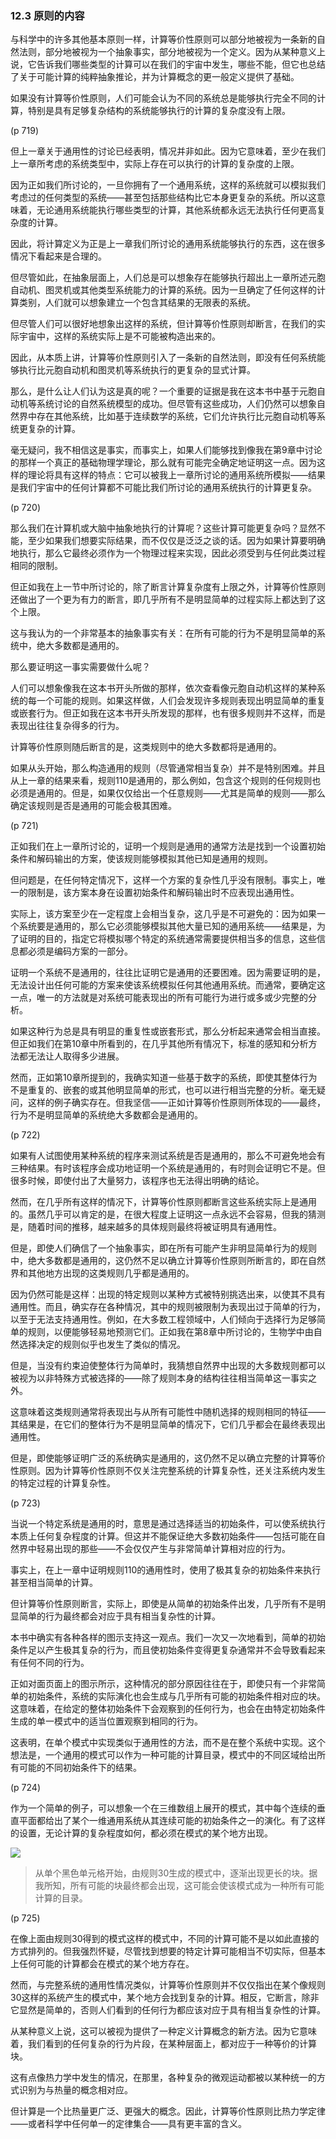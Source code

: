 ### 12.3  原则的内容

与科学中的许多其他基本原则一样，计算等价性原则可以部分地被视为一条新的自然法则，部分地被视为一个抽象事实，部分地被视为一个定义。因为从某种意义上说，它告诉我们哪些类型的计算可以在我们的宇宙中发生，哪些不能，但它也总结了关于可能计算的纯粹抽象推论，并为计算概念的更一般定义提供了基础。

如果没有计算等价性原则，人们可能会认为不同的系统总是能够执行完全不同的计算，特别是具有足够复杂结构的系统能够执行的计算的复杂度没有上限。

(p 719)

但上一章关于通用性的讨论已经表明，情况并非如此。因为它意味着，至少在我们上一章所考虑的系统类型中，实际上存在可以执行的计算的复杂度的上限。

因为正如我们所讨论的，一旦你拥有了一个通用系统，这样的系统就可以模拟我们考虑过的任何类型的系统——甚至包括那些结构比它本身更复杂的系统。所以这意味着，无论通用系统能执行哪些类型的计算，其他系统都永远无法执行任何更高复杂度的计算。

因此，将计算定义为正是上一章我们所讨论的通用系统能够执行的东西，这在很多情况下看起来是合理的。

但尽管如此，在抽象层面上，人们总是可以想象存在能够执行超出上一章所述元胞自动机、图灵机或其他类型系统能力的计算的系统。因为一旦确定了任何这样的计算类别，人们就可以想象建立一个包含其结果的无限表的系统。

但尽管人们可以很好地想象出这样的系统，但计算等价性原则却断言，在我们的实际宇宙中，这样的系统实际上是不可能被构造出来的。

因此，从本质上讲，计算等价性原则引入了一条新的自然法则，即没有任何系统能够执行比元胞自动机和图灵机等系统执行的更复杂的显式计算。

那么，是什么让人们认为这是真的呢？一个重要的证据是我在这本书中基于元胞自动机等系统讨论的自然系统模型的成功。但尽管有这些成功，人们仍然可以想象自然界中存在其他系统，比如基于连续数学的系统，它们允许执行比元胞自动机等系统更复杂的计算。

毫无疑问，我不相信这是事实，而事实上，如果人们能够找到像我在第9章中讨论的那样一个真正的基础物理学理论，那么就有可能完全确定地证明这一点。因为这样的理论将具有这样的特点：它可以被我上一章所讨论的通用系统所模拟——结果是我们宇宙中的任何计算都不可能比我们所讨论的通用系统执行的计算更复杂。

(p 720)

那么我们在计算机或大脑中抽象地执行的计算呢？这些计算可能更复杂吗？显然不能，至少如果我们想要实际结果，而不仅仅是泛泛之谈的话。因为如果计算要明确地执行，那么它最终必须作为一个物理过程来实现，因此必须受到与任何此类过程相同的限制。

但正如我在上一节中所讨论的，除了断言计算复杂度有上限之外，计算等价性原则还做出了一个更为有力的断言，即几乎所有不是明显简单的过程实际上都达到了这个上限。

这与我认为的一个非常基本的抽象事实有关：在所有可能的行为不是明显简单的系统中，绝大多数都是通用的。

那么要证明这一事实需要做什么呢？

人们可以想象像我在这本书开头所做的那样，依次查看像元胞自动机这样的某种系统的每一个可能的规则。如果这样做，人们会发现许多规则表现出明显简单的重复或嵌套行为。但正如我在这本书开头所发现的那样，也有很多规则并不这样，而是表现出往往复杂得多的行为。

计算等价性原则随后断言的是，这类规则中的绝大多数都将是通用的。

如果从头开始，那么构造通用的规则（尽管通常相当复杂）并不是特别困难。并且从上一章的结果来看，规则110是通用的，那么例如，包含这个规则的任何规则也必须是通用的。但是，如果仅仅给出一个任意规则——尤其是简单的规则——那么确定该规则是否是通用的可能会极其困难。

(p 721)

正如我们在上一章所讨论的，证明一个规则是通用的通常方法是找到一个设置初始条件和解码输出的方案，使该规则能够模拟其他已知是通用的规则。

但问题是，在任何特定情况下，这样一个方案的复杂性几乎没有限制。事实上，唯一的限制是，该方案本身在设置初始条件和解码输出时不应表现出通用性。

实际上，该方案至少在一定程度上会相当复杂，这几乎是不可避免的：因为如果一个系统要是通用的，那么它必须能够模拟其他大量已知的通用系统——结果是，为了证明的目的，指定它将模拟哪个特定的系统通常需要提供相当多的信息，这些信息都必须是编码方案的一部分。

证明一个系统不是通用的，往往比证明它是通用的还要困难。因为需要证明的是，无法设计出任何可能的方案来使该系统模拟任何其他通用系统。而通常，要确定这一点，唯一的方法就是对系统可能表现出的所有可能行为进行或多或少完整的分析。

如果这种行为总是具有明显的重复性或嵌套形式，那么分析起来通常会相当直接。但正如我们在第10章中所看到的，在几乎其他所有情况下，标准的感知和分析方法都无法让人取得多少进展。

然而，正如第10章所提到的，我确实知道一些基于数字的系统，即使其整体行为不是重复的、嵌套的或其他明显简单的形式，也可以进行相当完整的分析。毫无疑问，这样的例子确实存在。但我坚信——正如计算等价性原则所体现的——最终，行为不是明显简单的系统绝大多数都会是通用的。

(p 722)

如果有人试图使用某种系统的程序来测试系统是否是通用的，那么不可避免地会有三种结果。有时该程序会成功地证明一个系统是通用的，有时则会证明它不是。但很多时候，即使付出了大量努力，该程序也无法得出明确的结论。

然而，在几乎所有这样的情况下，计算等价性原则都断言这些系统实际上是通用的。虽然几乎可以肯定的是，在很大程度上证明这一点永远不会容易，但我的猜测是，随着时间的推移，越来越多的具体规则最终将被证明具有通用性。

但是，即使人们确信了一个抽象事实，即在所有可能产生非明显简单行为的规则中，绝大多数都是通用的，这仍然不足以确立计算等价性原则所断言的，即在自然界和其他地方出现的这类规则几乎都是通用的。

因为仍然可能是这样：出现的特定规则以某种方式被特别挑选出来，以使其不具有通用性。而且，确实存在各种情况，其中的规则被限制为表现出过于简单的行为，以至于无法支持通用性。例如，在大多数工程领域中，人们倾向于选择行为足够简单的规则，以便能够轻易地预测它们。正如我在第8章中所讨论的，生物学中由自然选择决定的规则似乎也发生了类似的情况。

但是，当没有约束迫使整体行为简单时，我猜想自然界中出现的大多数规则都可以被视为以非特殊方式被选择的——除了规则本身的结构往往相当简单这一事实之外。

这意味着这类规则通常将表现出与从所有可能性中随机选择的规则相同的特征——其结果是，在它们的整体行为不是明显简单的情况下，它们几乎都会在最终表现出通用性。

但是，即使能够证明广泛的系统确实是通用的，这仍然不足以确立完整的计算等价性原则。因为计算等价性原则不仅关注完整系统的计算复杂性，还关注系统内发生的特定过程的计算复杂性。

(p 723)

当说一个特定系统是通用的时，意思是通过选择适当的初始条件，可以使系统执行本质上任何复杂程度的计算。但这并不能保证绝大多数初始条件——包括可能在自然界中轻易出现的那些——不会仅仅产生与非常简单计算相对应的行为。

事实上，在上一章中证明规则110的通用性时，使用了极其复杂的初始条件来执行甚至相当简单的计算。

但计算等价性原则断言，实际上，即使是从简单的初始条件出发，几乎所有不是明显简单的行为最终都会对应于具有相当复杂性的计算。

本书中确实有各种各样的图示支持这一观点。我们一次又一次地看到，简单的初始条件足以产生极其复杂的行为，而且使初始条件变得更复杂通常并不会导致看起来有任何不同的行为。

正如对面页面上的图示所示，这种情况的部分原因往往在于，即使只有一个非常简单的初始条件，系统的实际演化也会生成与几乎所有可能的初始条件相对应的块。这意味着，在给定的整体初始条件下会观察到的任何行为，也会在由特定初始条件生成的单一模式中的适当位置观察到相同的行为。

这表明，在单个模式中实现类似于通用性的方法，而不是在整个系统中实现。这个想法是，一个通用的模式可以作为一种可能的计算目录，模式中的不同区域给出所有可能的不同初始条件下的结果。

(p 724)

作为一个简单的例子，可以想象一个在三维数组上展开的模式，其中每个连续的垂直平面都给出了某个一维通用系统从其连续可能的初始条件之一的演化。有了这样的设置，无论计算的复杂程度如何，都必须在模式的某个地方出现。

![](assets/p725.png)

>从单个黑色单元格开始，由规则30生成的模式中，逐渐出现更长的块。据我所知，所有可能的块最终都会出现，这可能会使该模式成为一种所有可能计算的目录。

(p 725)

在像上面由规则30得到的模式这样的模式中，不同的计算可能不是以如此直接的方式排列的。但我强烈怀疑，尽管找到想要的特定计算可能相当不切实际，但基本上任何可能的计算都会在模式的某个地方存在。

然而，与完整系统的通用性情况类似，计算等价性原则并不仅仅指出在某个像规则30这样的系统产生的模式中，某个地方会找到复杂的计算。相反，它断言，除非它显然是简单的，否则人们看到的任何行为都应该对应于具有相当复杂性的计算。

从某种意义上说，这可以被视为提供了一种定义计算概念的新方法。因为它意味着，我们看到的任何复杂的行为片段，在某种层面上，都对应于一种等价的计算块。

这有点像热力学中发生的情况，在那里，各种复杂的微观运动都被以某种统一的方式识别为与热量的概念相对应。

但计算是一个比热量更广泛、更强大的概念。因此，计算等价性原则比热力学定律——或者科学中任何单一的定律集合——具有更丰富的含义。

